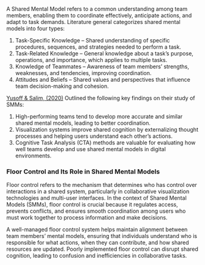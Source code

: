 A Shared Mental Model refers to a common understanding among team members, enabling them to coordinate effectively, anticipate actions, and adapt to task demands. Literature general categorizes shared mental models into four types:

1. Task-Specific Knowledge – Shared understanding of specific procedures, sequences, and strategies needed to perform a task.
2. Task-Related Knowledge – General knowledge about a task’s purpose, operations, and importance, which applies to multiple tasks.
3. Knowledge of Teammates – Awareness of team members’ strengths, weaknesses, and tendencies, improving coordination.
4. Attitudes and Beliefs – Shared values and perspectives that influence team decision-making and cohesion.

[Yusoff & Salim, (2020)](https://doi.org/10.1007/978-3-030-49044-7) Outlined the following key findings on their study of SMMs:

1. High-performing teams tend to develop more accurate and similar shared mental models, leading to better coordination.
2. Visualization systems improve shared cognition by externalizing thought processes and helping users understand each other’s actions.
3. Cognitive Task Analysis (CTA) methods are valuable for evaluating how well teams develop and use shared mental models in digital environments.

### Floor Control and Its Role in Shared Mental Models

Floor control refers to the mechanism that determines who has control over interactions in a shared system, particularly in collaborative visualization technologies and multi-user interfaces. In the context of Shared Mental Models (SMMs), floor control is crucial because it regulates access, prevents conflicts, and ensures smooth coordination among users who must work together to process information and make decisions.

A well-managed floor control system helps maintain alignment between team members’ mental models, ensuring that individuals understand who is responsible for what actions, when they can contribute, and how shared resources are updated. Poorly implemented floor control can disrupt shared cognition, leading to confusion and inefficiencies in collaborative tasks. 

